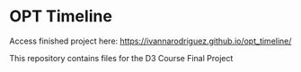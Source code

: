 # OPT Timeline
Access finished project here: https://ivannarodriguez.github.io/opt_timeline/

This repository contains files for the D3 Course Final Project
